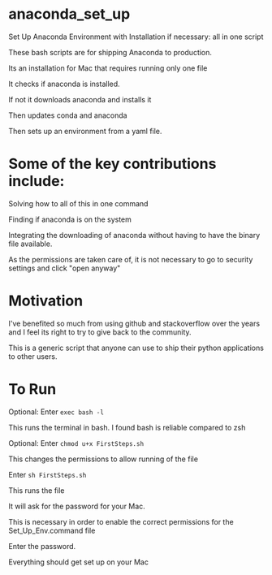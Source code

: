 # anaconda_set_up
Set Up Anaconda Environment with Installation if necessary: all in one script

These bash scripts are for shipping Anaconda to production.

Its an installation for Mac that requires running only one file

It checks if anaconda is installed.

If not it downloads anaconda and installs it

Then updates conda and anaconda

Then sets up an environment from a yaml file.

# Some of the key contributions include:

Solving how to all of this in one command

Finding if anaconda is on the system

Integrating the downloading of anaconda without having to have the binary file available.

As the permissions are taken care of, it is not necessary to go to security settings and click "open anyway" 

# Motivation

I've benefited so much from using github and stackoverflow over the years and I feel its right to try to give back to the community.

This is a generic script that anyone can use to ship their python applications to other users.

# To Run

Optional: Enter `exec bash -l`

This runs the terminal in bash. I found bash is reliable compared to zsh

Optional: Enter `chmod u+x FirstSteps.sh`

This changes the permissions to allow running of the file

Enter `sh FirstSteps.sh`

This runs the file

It will ask for the password for your Mac.

This is necessary in order to enable the correct permissions for the Set_Up_Env.command file

Enter the password.

Everything should get set up on your Mac

